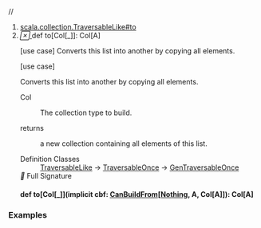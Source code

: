 //
<ol>
<li><a href="https://www.scala-lang.org/api/2.12.3/scala/collection/immutable/List.html#to[Col[_]]:Col[A]">scala.collection.TraversableLike#to</a></li>
<li name="scala.collection.TraversableLike#to" visbl="pub" class="indented0 " data-isabs="false" fullcomment="yes" group="Ungrouped"> <a id="to[Col[_]]:Col[A]"></a> <span class="permalink"> <a href="../../../scala/collection/immutable/List.html#to[Col[_]]:Col[A]" title="Permalink"> <i class="material-icons"></i> </a> </span> <span class="modifier_kind"> <span class="modifier"></span> <span class="kind">def</span> </span> <span class="symbol"> <span class="name">to</span><span class="tparams">[<span name="Col">Col<span class="tparams">[<span name="_">_</span>]</span></span>]</span><span class="result">: <span class="extype" name="scala.collection.TraversableLike.to.Col">Col</span>[<span class="extype" name="scala.collection.GenTraversableOnce.A">A</span>]</span> </span> <p class="shortcomment cmt">[use case] Converts this list into another by copying all elements.</p>
 <div class="fullcomment">
  [use case] 
  <div class="comment cmt">
   <p> Converts this list into another by copying all elements.</p>
  </div>
  <dl class="paramcmts block">
   <dt class="tparam">
    Col
   </dt>
   <dd class="cmt">
    <p>The collection type to build.</p>
   </dd>
   <dt>
    returns
   </dt>
   <dd class="cmt">
    <p>a new collection containing all elements of this list.</p>
   </dd>
  </dl>
  <dl class="attributes block"> 
   <dt>
    Definition Classes
   </dt>
   <dd>
    <a href="../TraversableLike.html" class="extype" name="scala.collection.TraversableLike">TraversableLike</a> → 
    <a href="../TraversableOnce.html" class="extype" name="scala.collection.TraversableOnce">TraversableOnce</a> → 
    <a href="../GenTraversableOnce.html" class="extype" name="scala.collection.GenTraversableOnce">GenTraversableOnce</a>
   </dd>
   <div class="full-signature-block toggleContainer"> 
    <span class="toggle"> <i class="material-icons"></i> Full Signature </span> 
    <div class="hiddenContent full-signature-usecase">
     <h4 id="signature" class="signature"> <span class="modifier_kind"> <span class="modifier"></span> <span class="kind">def</span> </span> <span class="symbol"> <span class="name">to</span><span class="tparams">[<span name="Col">Col<span class="tparams">[<span name="_">_</span>]</span></span>]</span><span class="params">(<span class="implicit">implicit </span><span name="cbf">cbf: <a href="../generic/CanBuildFrom.html" class="extype" name="scala.collection.generic.CanBuildFrom">CanBuildFrom</a>[<a href="../../Nothing.html" class="extype" name="scala.Nothing">Nothing</a>, <span class="extype" name="scala.collection.immutable.List.A">A</span>, <span class="extype" name="scala.collection.TraversableLike.to.Col">Col</span>[<span class="extype" name="scala.collection.immutable.List.A">A</span>]]</span>)</span><span class="result">: <span class="extype" name="scala.collection.TraversableLike.to.Col">Col</span>[<span class="extype" name="scala.collection.immutable.List.A">A</span>]</span> </span> </h4>
    </div> 
   </div>
  </dl>
 </div> </li>
        </ol>


### Examples



